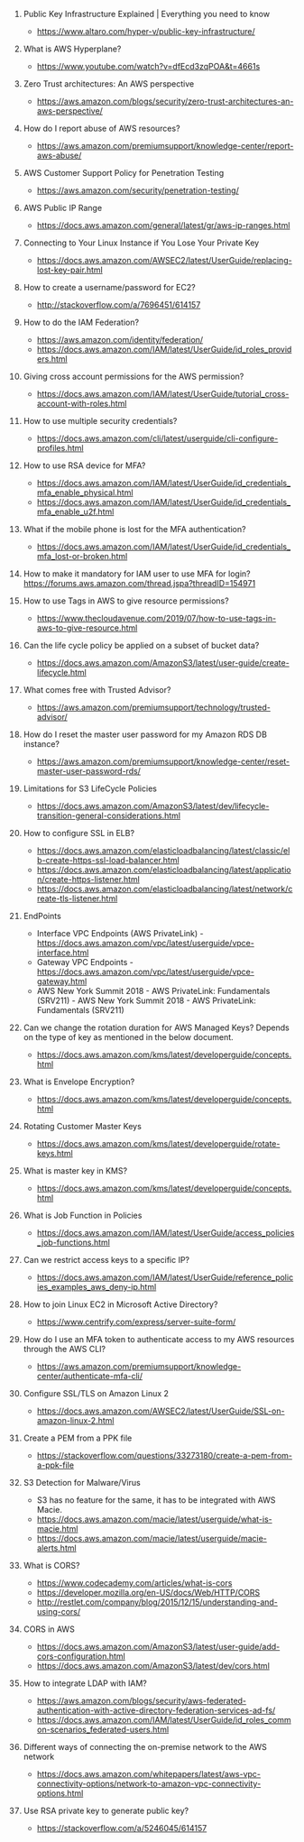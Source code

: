 1. Public Key Infrastructure Explained | Everything you need to know
    - https://www.altaro.com/hyper-v/public-key-infrastructure/

1. What is AWS Hyperplane?
    - https://www.youtube.com/watch?v=dfEcd3zqPOA&t=4661s

1. Zero Trust architectures: An AWS perspective
    - https://aws.amazon.com/blogs/security/zero-trust-architectures-an-aws-perspective/

1. How do I report abuse of AWS resources?
    - https://aws.amazon.com/premiumsupport/knowledge-center/report-aws-abuse/

1. AWS Customer Support Policy for Penetration Testing
    - https://aws.amazon.com/security/penetration-testing/

1. AWS Public IP Range
    - https://docs.aws.amazon.com/general/latest/gr/aws-ip-ranges.html

1. Connecting to Your Linux Instance if You Lose Your Private Key
    - https://docs.aws.amazon.com/AWSEC2/latest/UserGuide/replacing-lost-key-pair.html
	
1. How to create a username/password for EC2?
    - http://stackoverflow.com/a/7696451/614157
	
1. How to do the IAM Federation?
    - https://aws.amazon.com/identity/federation/
    - https://docs.aws.amazon.com/IAM/latest/UserGuide/id_roles_providers.html
	
1. Giving cross account permissions for the AWS permission?
    - https://docs.aws.amazon.com/IAM/latest/UserGuide/tutorial_cross-account-with-roles.html
	
1. How to use multiple security credentials?
    - https://docs.aws.amazon.com/cli/latest/userguide/cli-configure-profiles.html

1. How to use RSA device for MFA?
    - https://docs.aws.amazon.com/IAM/latest/UserGuide/id_credentials_mfa_enable_physical.html
    - https://docs.aws.amazon.com/IAM/latest/UserGuide/id_credentials_mfa_enable_u2f.html
	
1. What if the mobile phone is lost for the MFA authentication?
    - https://docs.aws.amazon.com/IAM/latest/UserGuide/id_credentials_mfa_lost-or-broken.html
	
1. How to make it mandatory for IAM user to use MFA for login?
    https://forums.aws.amazon.com/thread.jspa?threadID=154971
	
1. How to use Tags in AWS to give resource permissions?
    - https://www.thecloudavenue.com/2019/07/how-to-use-tags-in-aws-to-give-resource.html

1. Can the life cycle policy be applied on a subset of bucket data?
    - https://docs.aws.amazon.com/AmazonS3/latest/user-guide/create-lifecycle.html
	
1. What comes free with Trusted Advisor?
    - https://aws.amazon.com/premiumsupport/technology/trusted-advisor/
	
1. How do I reset the master user password for my Amazon RDS DB instance?
    - https://aws.amazon.com/premiumsupport/knowledge-center/reset-master-user-password-rds/
	
1. Limitations for S3 LifeCycle Policies
    - https://docs.aws.amazon.com/AmazonS3/latest/dev/lifecycle-transition-general-considerations.html
	
1. How to configure SSL in ELB?
    - https://docs.aws.amazon.com/elasticloadbalancing/latest/classic/elb-create-https-ssl-load-balancer.html
    - https://docs.aws.amazon.com/elasticloadbalancing/latest/application/create-https-listener.html
    - https://docs.aws.amazon.com/elasticloadbalancing/latest/network/create-tls-listener.html
	
1. EndPoints
    - Interface VPC Endpoints (AWS PrivateLink) - https://docs.aws.amazon.com/vpc/latest/userguide/vpce-interface.html
    - Gateway VPC Endpoints - https://docs.aws.amazon.com/vpc/latest/userguide/vpce-gateway.html
    - AWS New York Summit 2018 - AWS PrivateLink: Fundamentals (SRV211) - AWS New York Summit 2018 - AWS PrivateLink: Fundamentals (SRV211)
	
1. Can we change the rotation duration for AWS Managed Keys? Depends on the type of key as mentioned in the below document.
    - https://docs.aws.amazon.com/kms/latest/developerguide/concepts.html

1. What is Envelope Encryption?
    - https://docs.aws.amazon.com/kms/latest/developerguide/concepts.html

1. Rotating Customer Master Keys
    - https://docs.aws.amazon.com/kms/latest/developerguide/rotate-keys.html

1. What is master key in KMS?
    - https://docs.aws.amazon.com/kms/latest/developerguide/concepts.html
	
1. What is Job Function in Policies
    - https://docs.aws.amazon.com/IAM/latest/UserGuide/access_policies_job-functions.html

1. Can we restrict access keys to a specific IP?
    - https://docs.aws.amazon.com/IAM/latest/UserGuide/reference_policies_examples_aws_deny-ip.html
	
1. How to join Linux EC2 in Microsoft Active Directory?
    - https://www.centrify.com/express/server-suite-form/

1. How do I use an MFA token to authenticate access to my AWS resources through the AWS CLI?
    - https://aws.amazon.com/premiumsupport/knowledge-center/authenticate-mfa-cli/
	
1. Configure SSL/TLS on Amazon Linux 2
    - https://docs.aws.amazon.com/AWSEC2/latest/UserGuide/SSL-on-amazon-linux-2.html
	
1. Create a PEM from a PPK file
    - https://stackoverflow.com/questions/33273180/create-a-pem-from-a-ppk-file
	
1. S3 Detection for Malware/Virus
    - S3 has no feature for the same, it has to be integrated with AWS Macie.
    - https://docs.aws.amazon.com/macie/latest/userguide/what-is-macie.html
    - https://docs.aws.amazon.com/macie/latest/userguide/macie-alerts.html
	
1. What is CORS?
    - https://www.codecademy.com/articles/what-is-cors
    - https://developer.mozilla.org/en-US/docs/Web/HTTP/CORS
    - http://restlet.com/company/blog/2015/12/15/understanding-and-using-cors/

1. CORS in AWS
    - https://docs.aws.amazon.com/AmazonS3/latest/user-guide/add-cors-configuration.html
    - https://docs.aws.amazon.com/AmazonS3/latest/dev/cors.html

1. How to integrate LDAP with IAM?
    - https://aws.amazon.com/blogs/security/aws-federated-authentication-with-active-directory-federation-services-ad-fs/
    - https://docs.aws.amazon.com/IAM/latest/UserGuide/id_roles_common-scenarios_federated-users.html
	
1. Different ways of connecting the on-premise network to the AWS network
     - https://docs.aws.amazon.com/whitepapers/latest/aws-vpc-connectivity-options/network-to-amazon-vpc-connectivity-options.html
	 
1. Use RSA private key to generate public key?
    - https://stackoverflow.com/a/5246045/614157

